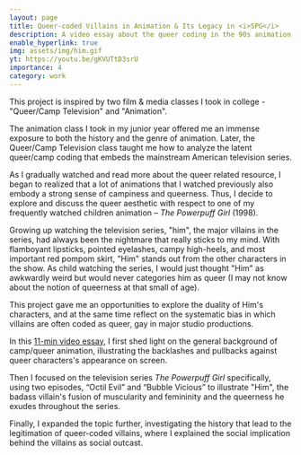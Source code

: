```yaml
---
layout: page
title: Queer-coded Villains in Animation & Its Legacy in <i>SPG</i>
description: A video essay about the queer coding in the 90s animation <i>Super Powerpuff Girl</i>
enable_hyperlink: true
img: assets/img/him.gif
yt: https://youtu.be/gKVUTtD3srU
importance: 4
category: work
---
```


This project is inspired by two film & media classes I took in college - "Queer/Camp Television" and "Animation".

The animation class I took in my junior year offered me an immense exposure to both the history and the genre of animation. Later, the Queer/Camp Television class taught me how to analyze the latent queer/camp coding that embeds the mainstream American television series.

As I gradually watched and read more about the queer related resource, I began to realized that a lot of animations that I watched previously also embody a strong sense of campiness and queerness. Thus, I decide to explore and discuss the queer aesthetic with respect to one of my frequently watched children animation – *The Powerpuff Girl* (1998).

Growing up watching the television series, "him", the major villains in the series, had always been the nightmare that really sticks to my mind. With flamboyant lipsticks, pointed eyelashes, campy high-heels, and most important red pompom skirt, "Him" stands out from the other characters in the show. As child watching the series, I would just thought "Him" as awkwardly weird but would never categories him as queer (I may not know about the notion of queerness at that small of age).

This project gave me an opportunities to explore the duality of Him's characters, and at the same time reflect on the systematic bias in which villains are often coded as queer, gay in major studio productions.

In this [11-min video essay](https://youtu.be/gKVUTtD3srU), I first shed light on the general background of camp/queer animation, illustrating the backlashes and pullbacks against queer characters's appearance on screen.

Then I focused on the television series *The Powerpuff Girl* specifically, using two episodes, “Octil Evil” and “Bubble Vicious” to illustrate "Him", the badass villain's fusion of muscularity and femininity and the queerness he exudes throughout the series.

Finally, I expanded the topic further, investigating the history that lead to the legitimation of queer-coded villains, where I explained the social implication behind the villains as social outcast.
